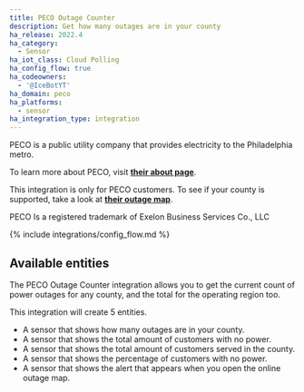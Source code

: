 ```yaml
---
title: PECO Outage Counter
description: Get how many outages are in your county
ha_release: 2022.4
ha_category:
  - Sensor
ha_iot_class: Cloud Polling
ha_config_flow: true
ha_codeowners:
  - '@IceBotYT'
ha_domain: peco
ha_platforms:
  - sensor
ha_integration_type: integration
---
```


PECO is a public utility company that provides electricity to the Philadelphia metro.

To learn more about PECO, visit [**their about page**](https://www.peco.com/AboutUs/Pages/Default.aspx).

<div class='note'>

This integration is only for PECO customers. To see if your county is supported, take a look at [**their outage map**](https://www.peco.com/Outages/CheckOutageStatus/Pages/OutageMap.aspx).

 

PECO Is a registered trademark of Exelon Business Services Co., LLC

</div>

{% include integrations/config_flow.md %}


## Available entities

The PECO Outage Counter integration allows you to get the current count of power outages for any county, and the total for the operating region too.

This integration will create 5 entities.

- A sensor that shows how many outages are in your county.
- A sensor that shows the total amount of customers with no power.
- A sensor that shows the total amount of customers served in the county.
- A sensor that shows the percentage of customers with no power.
- A sensor that shows the alert that appears when you open the online outage map.
